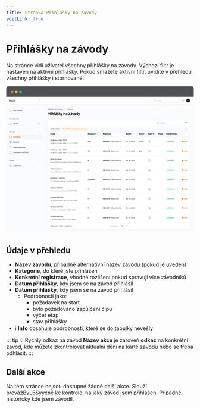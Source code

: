 ```yaml
---
title: Stránka Přihlášky na zavody
editLink: true
---
```


# Přihlášky na závody

Na stránce vidí uživatel všechny přihlášky na závody. Výchozí filtr je nastaven na aktivní přihlášky.
Pokud smažete aktivní filtr, uvidíte v přehledu všechny přihlášky i stornované.

![Stránka přihlášky na závody](stranka-prihlasky.webp)

## Údaje v přehledu
 - **Název závodu**, případně alternativní název závodu (pokud je uveden)
 - **Kategorie**, do které jste přihlášen
 - **Konkrétní registrace**, vhodné rozlišení pokud spravuji více závodníků
 - **Datum přihlášky**, kdy jsem se na závod přihlásil
 - **Datum přihlášky**, kdy jsem se na závod přihlásil
   - Podrobnosti jako: 
     - požadavek na start
     - bylo požadováno zapůjčení čipu
     - výčet etap
     - stav přihlášky
 - :information_source: **Info** obsahuje podrobnosti, které se do tabulky nevešly

::: tip :bulb: Rychly odkaz na závod
**Název akce** je zároveň **odkaz** na konkrétní závod, kde můžete zkontrolovat aktuální dění na kartě závodu nebo se třeba odhlásit.
:::

## Další akce
Na této stránce nejsou dostupné žádné další akce. Slouží převážByL6Syyxně ke kontrole, na jaký závod jsem přihlášen. Případně historicky kde jsem závodil.